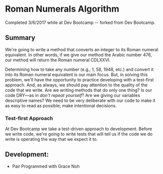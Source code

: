 # Roman Numerals Algorithm 
Completed 3/6/2017 while at Dev Bootcamp -- forked from Dev Bootcamp.

## Summary
We're going to write a method that converts an integer to its Roman numeral equivalent. In other words, if we give our method the Arabic number 476, our method will return the Roman numeral CDLXXVI.

Determining how to take any number (e.g., 1, 58, 1948, etc.) and convert it into its Roman numeral equivalent is our main focus.  But, in solving this problem, we'll have the opportunity to practice developing with a test-first approach.  And, as always, we should pay attention to the quality of the code that we write.  Are we writing methods that do only one thing?  Is our code DRY—as in *don't repeat yourself*? Are we giving our variables descriptive names?  We need to be very deliberate with our code to make it as easy to read as possible; make intentional decisions.

### Test-first Approach
At Dev Bootcamp we take a test-driven approach to development.  Before we write code, we're going to write tests that will tell us if the code we do write is operating the way that we expect it to.  

## Development:
- Pair Programmed with Grace Noh

